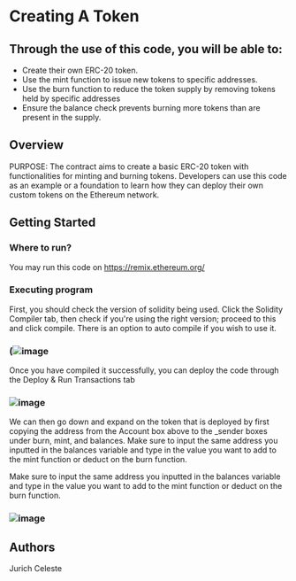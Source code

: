# Creating A Token

## Through the use of this code, you will be able to:

* Create their own ERC-20 token.
* Use the mint function to issue new tokens to specific addresses.
* Use the burn function to reduce the token supply by removing tokens held by specific addresses
* Ensure the balance check prevents burning more tokens than are present in the supply.

## Overview 
PURPOSE: The contract aims to create a basic ERC-20 token with functionalities for minting and burning tokens. 
Developers can use this code as an example or a foundation to learn how they can deploy their own custom tokens on the Ethereum network. 


## Getting Started

### Where to run?

You may run this code on https://remix.ethereum.org/

### Executing program

First, you should check the version of solidity being used. Click the Solidity Compiler tab, then check if you're using the right version; proceed to this and click compile. There is an option to auto compile if you wish to use it.
### (![image](https://github.com/Fleminjon/Solidity-Assessment/assets/104262348/350cb262-2b5d-48c5-8a64-cd200cfafd64)


Once you have compiled it successfully, you can deploy the code through the Deploy & Run Transactions tab
### ![image](https://github.com/Fleminjon/Solidity-Assessment/assets/104262348/7761b099-d345-4c15-bc2c-96484039844b)

We can then go down and expand on the token that is deployed by first copying the address from the Account box above to the _sender boxes under burn, mint, and balances.
Make sure to input the same address you inputted in the balances variable and type in the value you want to add to the mint function or deduct on the burn function.

Make sure to input the same address you inputted in the balances variable and type in the value you want to add to the mint function or deduct on the burn function.
### ![image](https://github.com/Fleminjon/Solidity-Assessment/assets/104262348/66111e0c-2087-450a-9cc7-f763fcd48339)





## Authors

Jurich Celeste


